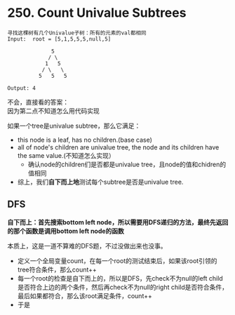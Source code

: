 # 250. Count Univalue Subtrees
```
寻找这棵树有几个Univalue子树：所有的元素的val都相同
Input:  root = [5,1,5,5,5,null,5]

              5
             / \
            1   5
           / \   \
          5   5   5

Output: 4
```

不会，直接看的答案：  
因为第二点不知道怎么用代码实现

如果一个tree是univalue subtree，那么它满足：
* this node is a leaf, has no children.(base case)
* all of node's children are univalue tree, the node and its children have the same value.(不知道怎么实现）
   * 确认node的children们是否都是univalue tree，且node的值和chidren的值相同
* 综上，我们**自下而上地**测试每个subtree是否是univalue tree.

## DFS
**自下而上：首先搜索bottom left node，所以需要用DFS递归的方法，最终先返回的那个函数是调用bottom left node的函数**

本质上，这是一道不算难的DFS题，不过没做出来也没事。

* 定义一个全局变量count，在每一个root的测试结束后，如果该root引领的tree符合条件，那么count++
* 每一个root的检查是自下而上的，所以是DFS，先check不为null的left child是否符合上边的两个条件，然后再check不为null的right child是否符合条件，最后如果都符合，那么该root满足条件，count++
* 于是

